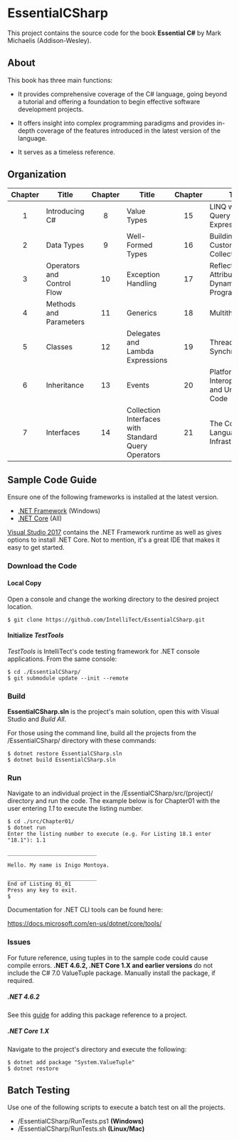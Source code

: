 # EssentialCSharp

This project contains the source code for the book **Essential C#** by Mark Michaelis (Addison-Wesley).

## About

This book has three main functions:

* It provides comprehensive coverage of the C# language, going beyond a tutorial and offering a foundation to begin effective software development projects.

* It offers insight into complex programming paradigms and provides in-depth coverage of the features introduced in the latest version of the language.

* It serves as a timeless reference.

## Organization

|Chapter  |Title     |Chapter  |Title    |Chapter  |Title     |
|:-------:|----------|:-------:|---------|:-------:|----------|
|1|Introducing C#|8|Value Types|15|LINQ with Query Expressions|
|2|Data Types|9|Well-Formed Types|16|Building Custom Collections|
|3|Operators and Control Flow|10|Exception Handling|17|Reflection, Attributes, and Dynamic Programming|
|4|Methods and Parameters|11|Generics|18|Multithreading|
|5|Classes|12|Delegates and Lambda Expressions|19|Thread Synchronization|
|6|Inheritance|13|Events|20|Platform Interoperability and Unsafe Code|
|7|Interfaces|14|Collection Interfaces with Standard Query Operators|21|The Common Language Infrastructure

## Sample Code Guide

Ensure one of the following frameworks is installed at the latest version.

* [.NET Framework](https://www.microsoft.com/net/targeting) (Windows)
* [.NET Core](https://www.microsoft.com/net/core) (All)

[Visual Studio 2017](https://www.visualstudio.com) contains the .NET Framework runtime as well as gives options to install .NET Core.  Not to mention, it's a great IDE that makes it easy to get started.

### Download the Code

#### Local Copy  

Open a console and change the working directory to the desired project location.
```
$ git clone https://github.com/IntelliTect/EssentialCSharp.git
```

#### Initialize _TestTools_ 

_TestTools_ is IntelliTect's code testing framework for .NET console applications.  From the same console:

```
$ cd ./EssentialCSharp/
$ git submodule update --init --remote
```

### Build

**EssentialCSharp.sln** is the project's main solution, open this with Visual Studio and _Build All_.
 
 For those using the command line, build all the projects from the /EssentialCSharp/ directory with these commands:
```
$ dotnet restore EssentialCSharp.sln
$ dotnet build EssentialCSharp.sln
```
### Run

Navigate to an individual project in the /EssentialCSharp/src/(project)/ directory and run the code. The example below is for Chapter01 with the user entering _1.1_ to execute the listing number.

```
$ cd ./src/Chapter01/
$ dotnet run
Enter the listing number to execute (e.g. For Listing 18.1 enter "18.1"): 1.1

____________________________

Hello. My name is Inigo Montoya.

____________________________
End of Listing 01_01
Press any key to exit.
$
```

Documentation for .NET CLI tools can be found here: 

https://docs.microsoft.com/en-us/dotnet/core/tools/

### Issues

For future reference, using tuples in to the sample code could cause compile errors.
**.NET 4.6.2, .NET Core 1.X and earlier versions** do not include the C# 7.0 ValueTuple package. Manually install the package, if required.
##### .NET 4.6.2

See this [guide](https://github.com/dotnet/roslyn/blob/master/docs/features/tuples.md) for adding this package reference to a project.

##### .NET Core 1.X
Navigate to the project's directory and execute the following:
```
$ dotnet add package "System.ValueTuple"
$ dotnet restore
```

## Batch Testing

Use one of the following scripts to execute a batch test on all the projects.

* /EssentialCSharp/RunTests.ps1 **(Windows)**
* /EssentialCSharp/RunTests.sh **(Linux/Mac)**
